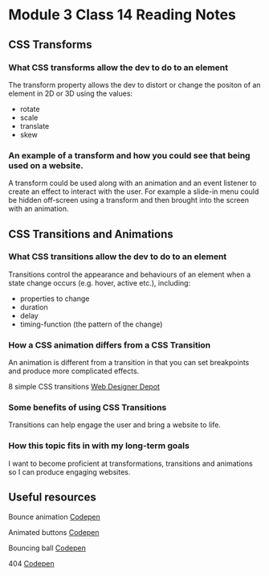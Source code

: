 # Module 3 Class 14 Reading Notes

## CSS Transforms

### What CSS transforms allow the dev to do to an element

The transform property allows the dev to distort or change the positon of an element in 2D or 3D using the values:

- rotate
- scale
- translate
- skew

### An example of a transform and how you could see that being used on a website.

A transform could be used along with an animation and an event listener to create an effect to interact with the user. For example a slide-in menu could be hidden off-screen using a transform and then brought into the screen with an animation.

## CSS Transitions and Animations

### What CSS transitions allow the dev to do to an element

Transitions control the appearance and behaviours of an element when a state change occurs (e.g. hover, active etc.), including:

- properties to change
- duration
- delay
- timing-function (the pattern of the change)

### How a CSS animation differs from a CSS Transition

An animation is different from a transition in that you can set breakpoints and produce more complicated effects.

8 simple CSS transitions [Web Designer Depot](https://www.webdesignerdepot.com/2014/05/8-simple-css3-transitions-that-will-wow-your-users)

### Some benefits of using CSS Transitions

Transitions can help engage the user and bring a website to life.

### How this topic fits in with my long-term goals

I want to become proficient at transformations, transitions and animations so I can produce engaging websites.

## Useful resources

Bounce animation [Codepen](https://codepen.io/dp_lewis/pen/QWMxRR)

Animated buttons [Codepen](https://codepen.io/retyui/pen/ByoaXV)

Bouncing ball [Codepen](https://codepen.io/akshaychauhan/pen/dyBqVo)

404 [Codepen](https://codepen.io/kieranfivestars/pen/MYdQxX)
